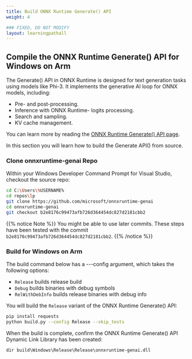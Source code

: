 ```yaml
---
title: Build ONNX Runtime Generate() API
weight: 4

### FIXED, DO NOT MODIFY
layout: learningpathall
---
```


## Compile the ONNX Runtime Generate() API for Windows on Arm

The Generate() API in ONNX Runtime is designed for text generation tasks using models like Phi-3. It implements the generative AI loop for ONNX models, including:
- Pre- and post-processing.
- Inference with ONNX Runtime- logits processing.
- Search and sampling.
- KV cache management.

You can learn more by reading the [ONNX Runtime Generate() API page](https://onnxruntime.ai/docs/genai/).

In this section you will learn how to build the Generate API() from source.


### Clone onnxruntime-genai Repo
Within your Windows Developer Command Prompt for Visual Studio, checkout the source repo:

```bash
cd C:\Users\%USERNAME%
cd repos\lp
git clone https://github.com/microsoft/onnxruntime-genai
cd onnxruntime-genai
git checkout b2e8176c99473afb726d364454dc827d2181cbb2
```

{{% notice Note %}}
You might be able to use later commits. These steps have been tested with the commit `b2e8176c99473afb726d364454dc827d2181cbb2`.
{{% /notice %}}

### Build for Windows on Arm
The build command below has a ---config argument, which takes the following options:
- ```Release``` builds release build
- ```Debug``` builds binaries with debug symbols
- ```RelWithDebInfo``` builds release binaries with debug info

You will build the `Release` variant of the ONNX Runtime Generate() API:

```bash
pip install requests
python build.py --config Release --skip_tests
```

When the build is complete, confirm the ONNX Runtime Generate() API Dynamic Link Library has been created:

```output
dir build\Windows\Release\Release\onnxruntime-genai.dll
```
